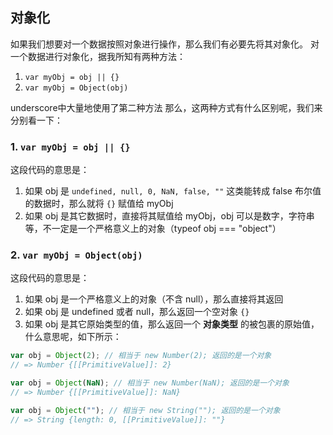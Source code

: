 ## 对象化
如果我们想要对一个数据按照对象进行操作，那么我们有必要先将其对象化。
对一个数据进行对象化，据我所知有两种方法：

1. `var myObj = obj || {}`
2. `var myObj = Object(obj)`

underscore中大量地使用了第二种方法
那么，这两种方式有什么区别呢，我们来分别看一下：
### 1. `var myObj = obj || {}`
这段代码的意思是：
1. 如果 obj 是 `undefined, null, 0, NaN, false, ""` 这类能转成 false 布尔值的数据时，那么就将 `{}` 赋值给 myObj
2. 如果 obj 是其它数据时，直接将其赋值给 myObj，obj 可以是数字，字符串等，不一定是一个严格意义上的对象（typeof obj === "object"）

### 2. `var myObj = Object(obj)`
这段代码的意思是：
1. 如果 obj 是一个严格意义上的对象（不含 null），那么直接将其返回
2. 如果 obj 是 undefined 或者 null，那么返回一个空对象 `{}`
3. 如果 obj 是其它原始类型的值，那么返回一个 **对象类型** 的被包裹的原始值，什么意思呢，如下所示：

```JavaScript
var obj = Object(2); // 相当于 new Number(2); 返回的是一个对象
// => Number {[[PrimitiveValue]]: 2}  

var obj = Object(NaN); // 相当于 new Number(NaN); 返回的是一个对象
// => Number {[[PrimitiveValue]]: NaN}  

var obj = Object(""); // 相当于 new String(""); 返回的是一个对象
// => String {length: 0, [[PrimitiveValue]]: ""}  
```
